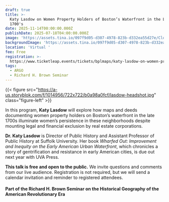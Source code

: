 ```yaml
---
draft: true
title: >-
  Katy Lasdow on Women Property Holders of Boston’s Waterfront in the Late
  1700's
date: 2025-11-14T00:00:00.000Z
publishDate: 2025-07-18T04:00:00.000Z
image: 'https://assets.tina.io/097f9d05-d307-4978-823b-d332ea55d27e/Clough Atlas.jpg'
backgroundImage: 'https://assets.tina.io/097f9d05-d307-4978-823b-d332ea55d27e/Clough Atlas.jpg'
location: 'Virtual '
fee: Free
registration: >-
  https://www.ticketleap.events/tickets/bplmaps/katy-lasdow-on-women-property-holders-of-boston-s-waterfront-in-the-late-1700-s
tags:
  - ARGO
  - Richard H. Brown Seminar
---
```


{{< figure src="https://a-us.storyblok.com/f/1014956/722x722/b0a98a0fcf/lasdow-headshot.jpg" class="figure-left" >}}

In this program, **Katy Lasdow** will explore how maps and deeds documenting women property holders on Boston’s waterfront in the late 1700s illuminate women’s persistence in these neighborhoods despite mounting legal and financial exclusion by real estate corporations.

**Dr. Katy Lasdow** is Director of Public History and Assistant Professor of Public History at Suffolk University. Her book *Wharfed Out: Improvement and Inequity on the Early American Urban Waterfront*, which chronicles a story of gentrification and resistance in early American cities, is due out next year with UVA Press.

**This talk is free and open to the public.** We invite questions and comments from our live audience. Registration is not required, but we will send  a calendar invitation and reminder to registered attendees.

#### Part of the Richard H. Brown Seminar on the Historical Geography of the American Revolutionary Era
